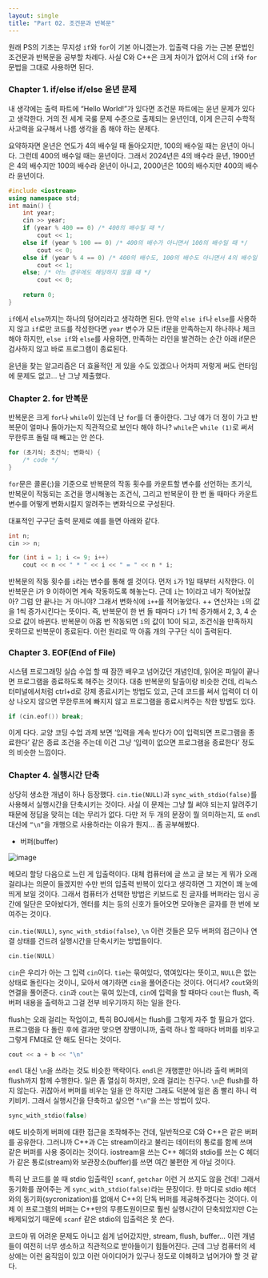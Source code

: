 ```yaml
---
layout: single
title: "Part 02. 조건문과 반복문"
---
```


원래 PS의 기초는 무지성 `if`와 `for`이 기본 아니겠는가. 입출력 다음 가는 근본 문법인 조건문과 반복문을 공부할 차례다. 사실 C와 C++은 크게 차이가 없어서 C의 `if`와 `for` 문법을 그대로 사용하면 된다.

### Chapter 1. if/else if/else 윤년 문제

내 생각에는 출력 파트에 “Hello World!”가 있다면 조건문 파트에는 윤년 문제가 있다고 생각한다. 거의 전 세계 국룰 문제 수준으로 출제되는 윤년인데, 이게 은근히 수학적 사고력을 요구해서 나름 생각을 좀 해야 하는 문제다.

요약하자면 윤년은 연도가 4의 배수일 때 돌아오지만, 100의 배수일 때는 윤년이 아니다. 그런데 400의 배수일 때는 윤년이다. 그래서 2024년은 4의 배수라 윤년, 1900년은 4의 배수지만 100의 배수라 윤년이 아니고, 2000년은 100의 배수지만 400의 배수라 윤년이다.

```cpp
#include <iostream>
using namespace std;
int main() {
	int year;
	cin >> year;
	if (year % 400 == 0) /* 400의 배수일 때 */
		cout << 1;
	else if (year % 100 == 0) /* 400의 배수가 아니면서 100의 배수일 때 */
		cout << 0;
	else if (year % 4 == 0) /* 400의 배수도, 100의 배수도 아니면서 4의 배수일 때 */
		cout << 1;
	else; /* 어느 경우에도 해당하지 않을 때 */
		cout << 0;
		
	return 0;
}
```

`if`에서 `else`까지는 하나의 덩어리라고 생각하면 된다. 만약 `else if`나 `else`를 사용하지 않고 `if`로만 코드를 작성한다면 `year` 변수가 모든 if문을 만족하는지 하나하나 체크해야 하지만, `else if`와 `else`를 사용하면, 만족하는 라인을 발견하는 순간 아래 if문은 검사하지 않고 바로 프로그램이 종료된다.

윤년을 찾는 알고리즘은 더 효율적인 게 있을 수도 있겠으나 어차피 저렇게 써도 런타임에 문제도 없고… 난 그냥 제출했다.

### Chapter 2. for 반복문

반복문은 크게 `for`나 `while`이 있는데 난 `for`를 더 좋아한다. 그냥 얘가 더 정이 가고 반복문이 얼마나 돌아가는지 직관적으로 보인다 해야 하나? `while`은 `while (1)`로 써서 무한루프 돌릴 때 빼고는 안 쓴다.

```cpp
for (초기식; 조건식; 변화식) {
	/* code */
}
```

`for`문은 콜론(;)을 기준으로 반복문의 작동 횟수를 카운트할 변수를 선언하는 초기식, 반복문이 작동되는 조건을 명시해놓는 조건식, 그리고 반복문이 한 번 돌 때마다 카운트 변수를 어떻게 변화시킬지 알려주는 변화식으로 구성된다.

대표적인 구구단 출력 문제로 예를 들면 아래와 같다.

```cpp
int n;
cin >> n;

for (int i = 1; i <= 9; i++)
	cout << n << " * " << i << " = " << n * i;
```

반복문의 작동 횟수를 `i`라는 변수를 통해 셀 것이다. 먼저 `i`가 1일 때부터 시작한다. 이 반복문은 i가 9 이하이면 계속 작동하도록 해놓는다. 근데 `i`는 1이라고 네가 적어놨잖아? 그럼 안 끝나는 거 아니야? 그래서 변화식에 `i++`를 적어놓았다. ++ 연산자는 `i`의 값을 1씩 증가시킨다는 뜻이다. 즉, 반복문이 한 번 돌 때마다 `i`가 1씩 증가해서 2, 3, 4 순으로 값이 바뀐다. 반복문이 아홉 번 작동되면 `i`의 값이 10이 되고, 조건식을 만족하지 못하므로 반복문이 종료된다. 이런 원리로 딱 아홉 개의 구구단 식이 출력된다.

### Chapter 3. EOF(End of File)

시스템 프로그래밍 실습 수업 할 때 잠깐 배우고 넘어갔던 개념인데, 읽어온 파일이 끝나면 프로그램을 종료하도록 해주는 것이다. 대충 반복문의 탈출이랑 비슷한 건데, 리눅스 터미널에서처럼 ctrl+d로 강제 종료시키는 방법도 있고, 근데 코드를 써서 입력이 더 이상 나오지 않으면 무한루프에 빠지지 않고 프로그램을 종료시켜주는 착한 방법도 있다.

```cpp
if (cin.eof()) break;
```

이게 다다. 교양 코딩 수업 과제 보면 ‘입력을 계속 받다가 0이 입력되면 프로그램을 종료한다’ 같은 종료 조건을 주는데 이건 그냥 ‘입력이 없으면 프로그램을 종료한다’ 정도의 비슷한 느낌이다.

### Chapter 4. 실행시간 단축

상당히 생소한 개념이 하나 등장했다. `cin.tie(NULL)`과 `sync_with_stdio(false)`를 사용해서 실행시간을 단축시키는 것이다. 사실 이 문제는 그냥 뭘 써야 되는지 알려주기 때문에 정답을 맞히는 데는 무리가 없다. 다만 저 두 개의 문장이 뭘 의미하는지, 또 `endl` 대신에 `“\n”`을 개행으로 사용하라는 이유가 뭔지… 좀 공부해봤다.

- 버퍼(buffer)

![image](https://blog.kakaocdn.net/dn/bpBFQ8/btrpiIIKq4c/k92yX0rbQGG9EXsCYDcRr0/img.png)

메모리 할당 다음으로 느린 게 입출력이다. 대체 컴퓨터에 글 쓰고 글 보는 게 뭐가 오래 걸리냐는 의문이 들겠지만 수만 번의 입출력 반복이 있다고 생각하면 그 지연이 꽤 눈에 띄게 보일 것이다. 그래서 컴퓨터가 선택한 방법은 키보드로 친 글자를 버퍼라는 임시 공간에 일단은 모아놨다가, 엔터를 치는 등의 신호가 들어오면 모아놓은 글자를 한 번에 보여주는 것이다.

`cin.tie(NULL)`, `sync_with_stdio(false)`, `\n` 이런 것들은 모두 버퍼의 접근이나 연결 상태를 건드려 실행시간을 단축시키는 방법들이다.

```cpp
cin.tie(NULL)
```

`cin`은 우리가 아는 그 입력 `cin`이다. `tie`는 묶여있다, 엮여있다는 뜻이고, `NULL`은 없는 상태로 돌린다는 것이니, 모아서 얘기하면 `cin`을 풀어준다는 것이다. 어디서? `cout`와의 연결을 풀어준다. `cin`과 `cout`는 묶여 있는데, `cin`에 입력을 할 때마다 `cout`는 flush, 즉 버퍼 내용을 출력하고 그걸 전부 비우기까지 하는 일을 한다.

flush는 오래 걸리는 작업이고, 특히 BOJ에서는 flush를 그렇게 자주 할 필요가 없다. 프로그램을 다 돌린 후에 결과만 맞으면 장땡이니까, 출력 하나 할 때마다 버퍼를 비우고 그렇게 FM대로 안 해도 된다는 것이다.

```cpp
cout << a + b << "\n"
```

`endl` 대신 `\n`을 쓰라는 것도 비슷한 맥락이다. `endl`은 개행뿐만 아니라 출력 버퍼의 flush까지 함께 수행한다. 일은 좀 열심히 하지만, 오래 걸리는 친구다. `\n`은 flush를 하지 않는다. 귀찮아서 버퍼를 비우는 일을 안 하지만 그래도 덕분에 일은 좀 빨리 하니 럭키비키. 그래서 실행시간을 단축하고 싶으면 `“\n”`을 쓰는 방법이 있다.

```cpp
sync_with_stdio(false)
```

얘도 비슷하게 버퍼에 대한 접근을 조작해주는 건데, 일반적으로 C와 C++은 같은 버퍼를 공유한다. 그러니까 C++과 C는 stream이라고 불리는 데이터의 통로를 함께 쓰며 같은 버퍼를 사용 중이라는 것이다. iostream을 쓰는 C++ 헤더와 stdio를 쓰는 C 헤더가 같은 통로(stream)와 보관장소(buffer)를 쓰면 여간 불편한 게 아닐 것이다.

특히 난 코드를 쓸 때 stdio 입출력인 `scanf`, `getchar` 이런 거 쓰지도 않을 건데! 그래서 동기화를 끊어주는 게 `sync_with_stdio(false)`라는 문장이다. 한 마디로 stdio 헤더와의 동기화(sycronization)를 없애서 C++의 단독 버퍼를 제공해주겠다는 것이다. 이제 이 프로그램의 버퍼는 C++만의 무릉도원이므로 훨씬 실행시간이 단축되었지만 C는 배제되었기 때문에 `scanf` 같은 stdio의 입출력은 못 쓴다.

코드야 뭐 어려운 문제도 아니고 쉽게 넘어갔지만, stream, flush, buffer… 이런 개념들이 여전히 너무 생소하고 직관적으로 받아들이기 힘들어진다. 근데 그냥 컴퓨터의 세상에는 이런 움직임이 있고 이런 아이디어가 있구나 정도로 이해하고 넘어가야 할 것 같다.
